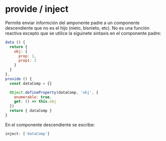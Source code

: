 # provide / inject

Permite enviar informción del amponente padre a un componente descendiente que no es el hijo (nieto, bisnieto, etc). No es una función reactiva excepto que se utilice la siguinete sintaxis en el componente padre:

```javascript
data () {
  return {
    obj: {
      prop: 1,
      prop1: 2
    }
  }
},
provide () {
  const dataComp = {}

  Object.defineProperty(dataComp, 'obj', {
    enumerable: true,
    get: () => this.obj
  })
  return { dataComp }
}
```

En el componente descendiente se escribe:

```javascript
inject: ['dataComp']
```
